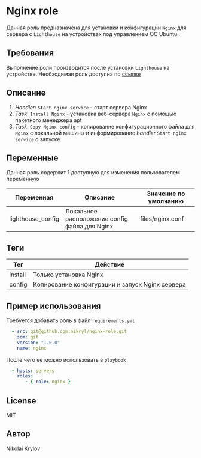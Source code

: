 Nginx role
=========

Данная роль предназначена для установки и конфигурации `Nginx` для сервера с `Lighthouse` на устройствах под управлением ОС Ubuntu.

Требования
------------

Выполнение роли производится после установки `Lighthouse` на устройстве. Необходимая роль доступна по [ссылке](https://github.com/nikryl/lighthouse-role)

Описание
------------

1. *Handler*: `Start nginx service` - старт сервера Nginx
2. *Task*: `Install Nginx` - установка веб-сервера `Nginx` с помощью пакетного менеджера apt
3. *Task*: `Copy Nginx config` - копирование конфигурационного файла для `Nginx` с локальной машины и информирование *handler* `Start nginx service` о запуске

Переменные
--------------

Данная роль содержит 1 доступную для изменения пользователем переменную

|Переменная|Описание|Значение по умолчанию|
|---|---|---|
|lighthouse_config|Локальное расположение config файла для Nginx|files/nginx.conf|

Теги
--------------

|Тег|Действие|
|---|--------|
|install|Только установка Nginx|
|config|Копирование конфигурации и запуск Nginx сервера|


Пример использования
---------------- 
Требуется добавить роль в файл `requirements.yml`

```yml
  - src: git@github.com:nikryl/nginx-role.git
    scm: git
    version: "1.0.0"
    name: nginx 
```
После чего ее можно использовать в `playbook`

```yml
  - hosts: servers
    roles:
       - { role: nginx }
```  

License
-------

MIT

Автор
------------------

Nikolai Krylov